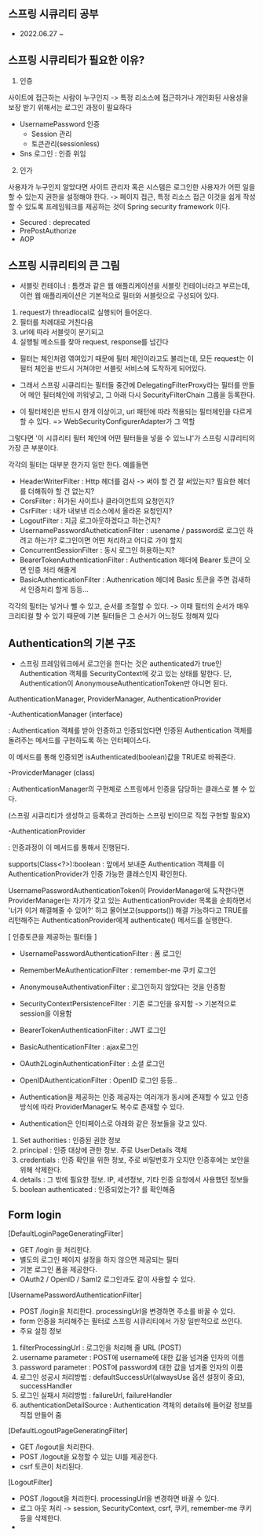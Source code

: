 ## 스프링 시큐리티 공부

- 2022.06.27 ~

## 스프링 시큐리티가 필요한 이유?

1. 인증

사이트에 접근하는 사람이 누구인지 -> 특정 리소스에 접근하거나 개인화된 사용성을 보장 받기 위해서는 로그인 과정이 필요하다
- UsernamePassword 인증
   - Session 관리
   - 토큰관리(sessionless)
- Sns 로그인 : 인증 위임


2. 인가

사용자가 누구인지 알았다면 사이트 관리자 혹은 시스템은 로그인한 사용자가 어떤 일을 할 수 있는지 권한을 설정해야 한다. -> 페이지 접근, 특정 리소스 접근
이것을 쉽게 작성할 수 있도록 프레임워크를 제공하는 것이 Spring security framework 이다.

- Secured : deprecated
- PrePostAuthorize
- AOP


## 스프링 시큐리티의 큰 그림

- 서블릿 컨테이너 : 톰캣과 같은 웹 애플리케이션을 서블릿 컨테이너라고 부르는데, 이런 웹 애플리케이션은 기본적으로 필터와 서블릿으로 구성되어 있다.

1. request가 threadlocal로 실행되어 들어온다.
2. 필터를 차례대로 거친다음
3. url에 따라 서블릿이 분기되고
4. 실행될 메소드를 찾아 request, response를 넘긴다

- 필터는 체인처럼 엮여있기 때문에 필터 체인이라고도 불리는데, 모든 request는 이 필터 체인을 반드시 거쳐야만 서블릿 서비스에 도착하게 되어있다.

- 그래서 스프링 시큐리티는 필터들 중간에 DelegatingFilterProxy라는 필터를 만들어 메인 필터체인에 끼워넣고, 그 아래 다시 SecurityFilterChain 그룹을 등록한다.
- 이 필터체인은 반드시 한개 이상이고, url 패턴에 따라 적용되는 필터체인을 다르게 할 수 있다. => WebSecurityConfigurerAdapter가 그 역할


그렇다면 '이 시큐리티 필터 체인에 어떤 필터들을 넣을 수 있느냐'가 스프링 시큐리티의 가장 큰 부분이다.

각각의 필터는 대부분 한가지 일만 한다. 예를들면
-  HeaderWriterFilter : Http 헤더를 검사 -> 써야 할 건 잘 써있는지? 필요한 헤더를 더해줘야 할 건 없는지?
- CorsFilter : 허가된 사이트나 클라이언트의 요청인지?
- CsrFilter : 내가 내보낸 리소스에서 올라온 요청인지?
- LogoutFilter : 지금 로그아웃하겠다고 하는건지?
- UsernamePasswordAutheticationFilter : usename / password로 로그인 하려고 하는가? 로그인이면 어떤 처리하고 어디로 가야 할지
- ConcurrentSessionFilter : 동시 로그인 허용하는지?
- BearerTokenAuthenticationFilter :  Authentication 헤더에 Bearer 토큰이 오면 인증 처리 해줄게
- BasicAuthenticationFilter : Authenrication 헤더에 Basic 토큰을 주면 검새하서 인증처리 할게
등등...

각각의 필터는 넣거나 뺄 수 있고, 순서를 조절할 수 있다. -> 이때 필터의 순서가 매우 크리티컬 할 수 있기 때문에 기본 필터들은 그 순서가 어느정도 정해져 있다



## Authentication의 기본 구조

- 스프링 프레임워크에서 로그인을 한다는 것은 authenticated가 true인 Authentication 객체를 SecurityContext에 갖고 있는 상태를 말한다.
단, Authentication이 AnonymouseAuthenticationToken만 아니면 된다.

AuthenticationManager, ProviderManager, AuthenticationProvider

-AuthenticationManager (interface)

 : Authentication 객체를 받아 인증하고 인증되었다면 인증된 Authentication 객체를 돌려주는 메서드를 구현하도록 하는 인터페이스다.

이 메서드를 통해 인증되면 isAuthenticated(boolean)값을 TRUE로 바꿔준다.

 
-ProvicderManager (class)

: AuthenticationManager의 구현체로 스프링에서 인증을 담당하는 클래스로 볼 수 있다.

(스프링 시큐리티가 생성하고 등록하고 관리하는 스프링 빈이므로  직접 구현할 필요X)


-AuthenticationProvider

:  인증과정이 이 메서드를 통해서 진행된다.


supports(Class<?>):boolean :  앞에서 보내준 Authentication 객체를 이 AuthenticationProvider가 인증 가능한 클래스인지 확인한다.


UsernamePasswordAuthenticationToken이 ProviderManager에 도착한다면  ProviderManager는 자기가 갖고 있는 AuthenticationProvider 목록을 순회하면서 '너가 이거 해결해줄 수 있어?' 하고 물어보고(supports()) 해결 가능하다고 TRUE를 리턴해주는 AuthenticationProvider에게 authenticate() 메서드를 실행한다.


[ 인증토큰을 제공하는 필터들 ]
- UsernamePasswordAuthenticationFilter : 폼 로그인
- RememberMeAuthenticationFilter : remember-me 쿠키 로그인
- AnonymouseAuthentivationFilter : 로그인하지 않았다는 것을 인증함
- SecurityContextPersistenceFilter : 기존 로그인을 유지함 -> 기본적으로 session을 이용함
- BearerTokenAuthenticationFilter : JWT 로그인
- BasicAuthenticationFilter : ajax로그인
- OAuth2LoginAuthenticationFilter : 소셜 로그인
- OpenIDAuthenticationFilter : OpenID 로그인
등등..

- Authentication을 제공하는 인증 제공자는 여러개가 동시에 존재할 수 있고 인증 방식에 따라 ProviderManager도 복수로 존재할 수 있다.
- Authentication은 인터페이스로 아래와 같은 정보들을 갖고 있다.

1. Set<GrantedAuthority> authorities : 인증된 권한 정보
2. principal : 인증 대상에 관한 정보. 주로 UserDetails 객체
3. credentials : 인증 확인을 위한 정보, 주로 비밀번호가 오지만 인증후에는 보안을 위해 삭제한다.
4. details : 그 밖에 필요한 정보. IP, 세션정보, 기타 인증 요청에서 사용했던 정보들
5. boolean authenticated : 인증되었는가? 를 확인해줌


## Form login

[DefaultLoginPageGeneratingFilter]
- GET /login 을 처리한다.
- 별도의 로그인 페이지 설정을 하지 않으면 제공되는 필터
- 기본 로그인 폼을 제공한다.
- OAuth2 / OpenID / Saml2 로그인과도 같이 사용할 수 있다.

[UsernamePasswordAuthenticationFilter]
- POST /login을 처리한다. processingUrl을 변경하면 주소를 바꿀 수 있다.
- form 인증을 처리해주는 필터로 스프링 시큐리티에서 가장 일반적으로 쓰인다.
- 주요 설정 정보
 1. filterProcessingUrl : 로그인을 처리해 줄 URL (POST)
 2. username parameter : POST에 username에 대한 값을 넘겨줄 인자의 이름
 3. password parameter : POST에 password에 대한 값을 넘겨줄 인자의 이름
 4. 로그인 성공시 처리방법 : defaultSuccessUrl(alwaysUse 옵션 설정이 중요), successHandler
 5. 로그인 실패시 처리방법 : failureUrl, failureHandler
 6. authenticationDetailSource : Authentication 객체의 details에 들어갈 정보를 직접 만들어 줌

[DefaultLogoutPageGeneratingFilter]
- GET /logout을 처리한다.
- POST /logout을 요청할 수 있는 UI를 제공한다.
- csrf 토큰이 처리된다.

[LogoutFilter]
- POST /logout을 처리한다. processingUrl을 변경하면 바꿀 수 있다.
- 로그 아웃 처리 -> session, SecurityContext, csrf, 쿠키, remember-me 쿠키 등을 삭제한다.
-

